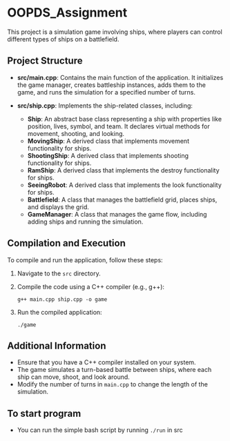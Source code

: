 # OOPDS_Assignment
This project is a simulation game involving ships, where players can control different types of ships on a battlefield.

## Project Structure
- **src/main.cpp**: Contains the main function of the application. It initializes the game manager, creates battleship instances, adds them to the game, and runs the simulation for a specified number of turns.
  
- **src/ship.cpp**: Implements the ship-related classes, including:
  - **Ship**: An abstract base class representing a ship with properties like position, lives, symbol, and team. It declares virtual methods for movement, shooting, and looking.
  - **MovingShip**: A derived class that implements movement functionality for ships.
  - **ShootingShip**: A derived class that implements shooting functionality for ships.
  - **RamShip**: A derived class that implements the destroy functionality for ships.
  - **SeeingRobot**: A derived class that implements the look functionality for ships.
  - **Battlefield**: A class that manages the battlefield grid, places ships, and displays the grid.
  - **GameManager**: A class that manages the game flow, including adding ships and running the simulation.

## Compilation and Execution
To compile and run the application, follow these steps:

1. Navigate to the `src` directory.
2. Compile the code using a C++ compiler (e.g., g++):

   ```
   g++ main.cpp ship.cpp -o game
   ```

3. Run the compiled application:

   ```
   ./game
   ```

## Additional Information
- Ensure that you have a C++ compiler installed on your system.
- The game simulates a turn-based battle between ships, where each ship can move, shoot, and look around.
- Modify the number of turns in `main.cpp` to change the length of the simulation.


## To start program
- You can run the simple bash script by running `./run` in src